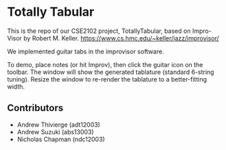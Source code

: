 # Totally Tabular

This is the repo of our CSE2102 project, TotallyTabular, based on Impro-Visor by Robert M. Keller. https://www.cs.hmc.edu/~keller/jazz/improvisor/

We implemented guitar tabs in the improvisor software.

To demo, place notes (or hit Improv), then click the guitar icon on the toolbar. The window will show the generated tablature (standard 6-string tuning). Resize the window to re-render the tablature to a better-fitting width.

## Contributors

* Andrew Thivierge (adt12003)
* Andrew Suzuki (abs13003)
* Nicholas Chapman (ndc12003)
